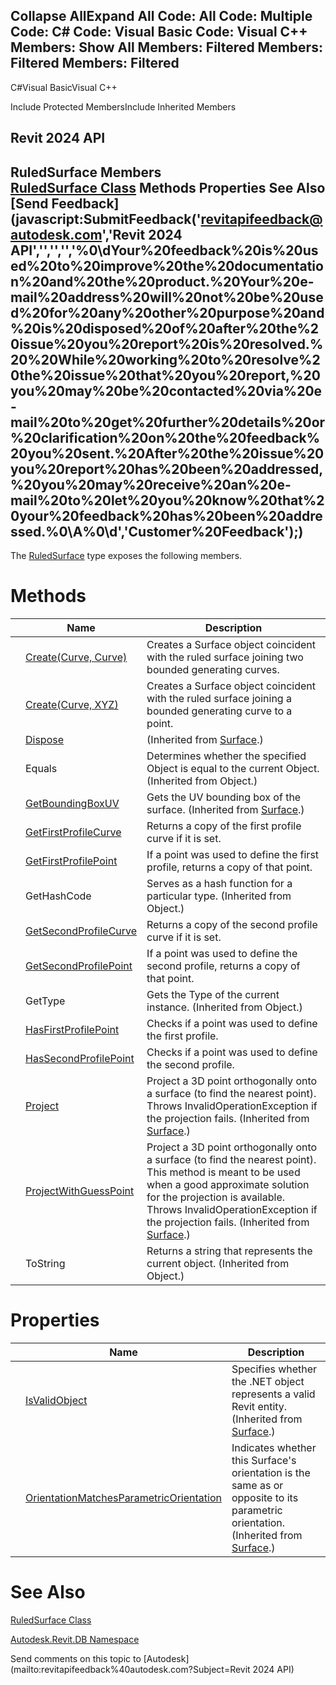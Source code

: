 ﻿

Collapse AllExpand All Code: All Code: Multiple Code: C# Code: Visual Basic Code: Visual C++  Members: Show All Members: Filtered Members: Filtered Members: Filtered   
---  
  
C#Visual BasicVisual C++

Include Protected MembersInclude Inherited Members

Revit 2024 API  
---  
RuledSurface Members  
[RuledSurface Class](9a33fec9-bbcd-f035-3194-cf36122b6cc6.md) Methods Properties See Also [Send Feedback](javascript:SubmitFeedback\('revitapifeedback@autodesk.com','Revit 2024 API','','','','%0\\dYour%20feedback%20is%20used%20to%20improve%20the%20documentation%20and%20the%20product.%20Your%20e-mail%20address%20will%20not%20be%20used%20for%20any%20other%20purpose%20and%20is%20disposed%20of%20after%20the%20issue%20you%20report%20is%20resolved.%20%20While%20working%20to%20resolve%20the%20issue%20that%20you%20report,%20you%20may%20be%20contacted%20via%20e-mail%20to%20get%20further%20details%20or%20clarification%20on%20the%20feedback%20you%20sent.%20After%20the%20issue%20you%20report%20has%20been%20addressed,%20you%20may%20receive%20an%20e-mail%20to%20let%20you%20know%20that%20your%20feedback%20has%20been%20addressed.%0\\A%0\\d','Customer%20Feedback'\);)  
---  
  
The [RuledSurface](9a33fec9-bbcd-f035-3194-cf36122b6cc6.md) type exposes the following members.

# Methods

|  | Name | Description |
| --- | --- | --- |
|  | [Create(Curve, Curve)](55c2212e-c46e-4009-bd47-eb64d5667dcd.md) | Creates a Surface object coincident with the ruled surface joining two bounded generating curves. |
|  | [Create(Curve, XYZ)](5dc0d801-bff6-e9d8-98b1-f3f3dbe475c2.md) | Creates a Surface object coincident with the ruled surface joining a bounded generating curve to a point. |
|  | [Dispose](c9ee1344-bc19-d833-52e7-dcc4931fe085.md) | (Inherited from [Surface](bb391358-5ca0-578d-e8e2-6d1b30c472d8.md).) |
|  | Equals | Determines whether the specified Object is equal to the current Object. (Inherited from Object.) |
|  | [GetBoundingBoxUV](5084214f-219f-780f-fe03-f16b62b2660d.md) | Gets the UV bounding box of the surface.  (Inherited from [Surface](bb391358-5ca0-578d-e8e2-6d1b30c472d8.md).) |
|  | [GetFirstProfileCurve](fd892c31-0118-ddef-7396-2e9fc4b0cf27.md) | Returns a copy of the first profile curve if it is set. |
|  | [GetFirstProfilePoint](5e92662a-714e-c214-dd72-33854724d69d.md) | If a point was used to define the first profile, returns a copy of that point. |
|  | GetHashCode | Serves as a hash function for a particular type.  (Inherited from Object.) |
|  | [GetSecondProfileCurve](ed774fa0-6b6b-bdb5-da2e-dba4b122d2a3.md) | Returns a copy of the second profile curve if it is set. |
|  | [GetSecondProfilePoint](25c68423-a251-12a4-4094-b69bf2153a61.md) | If a point was used to define the second profile, returns a copy of that point. |
|  | GetType | Gets the Type of the current instance. (Inherited from Object.) |
|  | [HasFirstProfilePoint](f6049f89-38db-e9a8-9a09-f91809f59f64.md) | Checks if a point was used to define the first profile. |
|  | [HasSecondProfilePoint](056030c4-3d30-f9fb-fbaf-fa11763e2304.md) | Checks if a point was used to define the second profile. |
|  | [Project](802cc09b-d0a4-dfc5-8ca1-e8c5e8cd4ced.md) | Project a 3D point orthogonally onto a surface (to find the nearest point). Throws InvalidOperationException if the projection fails.  (Inherited from [Surface](bb391358-5ca0-578d-e8e2-6d1b30c472d8.md).) |
|  | [ProjectWithGuessPoint](db8cc42a-9f34-611a-d9c5-852f3935887f.md) | Project a 3D point orthogonally onto a surface (to find the nearest point). This method is meant to be used when a good approximate solution for the projection is available. Throws InvalidOperationException if the projection fails.  (Inherited from [Surface](bb391358-5ca0-578d-e8e2-6d1b30c472d8.md).) |
|  | ToString | Returns a string that represents the current object. (Inherited from Object.) |
  
# Properties

|  | Name | Description |
| --- | --- | --- |
|  | [IsValidObject](6429595a-a6e1-2501-1e60-9c53814a9108.md) | Specifies whether the .NET object represents a valid Revit entity.  (Inherited from [Surface](bb391358-5ca0-578d-e8e2-6d1b30c472d8.md).) |
|  | [OrientationMatchesParametricOrientation](451b549f-2bc4-4f37-9f32-981fe18868a8.md) | Indicates whether this Surface's orientation is the same as or opposite to its parametric orientation.  (Inherited from [Surface](bb391358-5ca0-578d-e8e2-6d1b30c472d8.md).) |
  
# See Also

[RuledSurface Class](9a33fec9-bbcd-f035-3194-cf36122b6cc6.md)

[Autodesk.Revit.DB Namespace](87546ba7-461b-c646-cbb1-2cb8f5bff8b2.md)

Send comments on this topic to [Autodesk](mailto:revitapifeedback%40autodesk.com?Subject=Revit 2024 API)